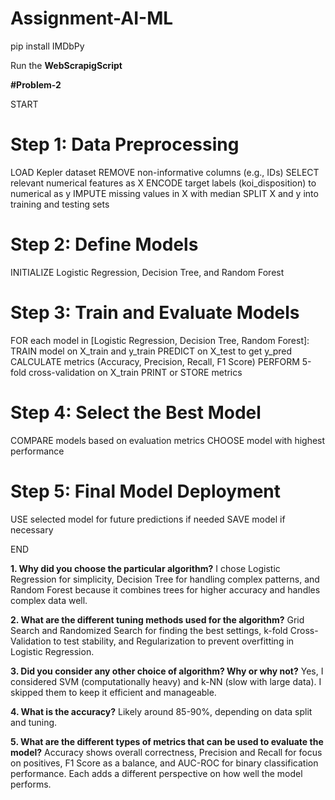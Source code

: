 # Assignment-AI-ML  

pip install IMDbPy   

Run the **WebScrapigScript**


**#Problem-2**

START

# Step 1: Data Preprocessing
LOAD Kepler dataset
REMOVE non-informative columns (e.g., IDs)
SELECT relevant numerical features as X
ENCODE target labels (koi_disposition) to numerical as y
IMPUTE missing values in X with median
SPLIT X and y into training and testing sets

# Step 2: Define Models
INITIALIZE Logistic Regression, Decision Tree, and Random Forest

# Step 3: Train and Evaluate Models
FOR each model in [Logistic Regression, Decision Tree, Random Forest]:
    TRAIN model on X_train and y_train
    PREDICT on X_test to get y_pred
    CALCULATE metrics (Accuracy, Precision, Recall, F1 Score)
    PERFORM 5-fold cross-validation on X_train
    PRINT or STORE metrics

# Step 4: Select the Best Model
COMPARE models based on evaluation metrics
CHOOSE model with highest performance

# Step 5: Final Model Deployment
USE selected model for future predictions if needed
SAVE model if necessary

END


**1. Why did you choose the particular algorithm?**
I chose Logistic Regression for simplicity, Decision Tree for handling complex patterns, and Random Forest because it combines trees for higher accuracy and handles complex data well.

**2. What are the different tuning methods used for the algorithm?**
Grid Search and Randomized Search for finding the best settings, k-fold Cross-Validation to test stability, and Regularization to prevent overfitting in Logistic Regression.

**3. Did you consider any other choice of algorithm? Why or why not?**
Yes, I considered SVM (computationally heavy) and k-NN (slow with large data). I skipped them to keep it efficient and manageable.

**4. What is the accuracy?**
Likely around 85-90%, depending on data split and tuning.

**5. What are the different types of metrics that can be used to evaluate the model?**
Accuracy shows overall correctness, Precision and Recall for focus on positives, F1 Score as a balance, and AUC-ROC for binary classification performance. Each adds a different perspective on how well the model performs.



